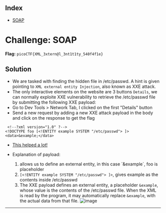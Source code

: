 ## Index

- [SOAP](#soap)


# Challenge: SOAP

**Flag:** ` picoCTF{XML_3xtern@l_3nt1t1ty_540f4f1e} `

## Solution

- We are tasked with finding the hidden file in /etc/passwd. A hint is given pointing to `XML external entity Injection`, also known as XXE attack.
- The only interactive elements on the website are 3 buttons ` Details `, we can normally exploite XXE vulnerability to  retrieve the /etc/passwd file by submitting the following XXE payload:
- Go to Dev Tools > Network Tab, I clicked on the first "Details" button
- Send a new request by adding a new XXE attack payload in the body and click on the response to get the flag
 
 ```
  <!--?xml version="1.0" ?-->
<!DOCTYPE foo [<!ENTITY example SYSTEM "/etc/passwd"> ]>
<data>&example;</data>

 ```
- [This helped a lot!](https://book.hacktricks.wiki/)

- Explanation of payload:
  1. <!DOCTYPE> allows us to define an external entity, in this case `&example`, foo is placeholder
  2. `[<!ENTITY example SYSTEM "/etc/passwd"> ]>`, gives example as the contents inside /etc/passwd
  3. The XXE payload defines an external entity, a placeholder `&example`, whose value is the contents of the /etc/passwd file. When the XML is read by the             program, it may automatically replace `&example`, with the actual data from that file. 
![image](https://github.com/user-attachments/assets/6a3dee48-850f-43dd-b887-30536dce69e8)

***
